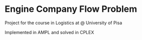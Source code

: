 # Engine Company Flow Problem
Project for the course in Logistics at @ University of Pisa

Implemented in AMPL and solved in CPLEX
